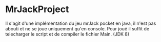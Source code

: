 # MrJackProject
Il s'agit d'une implémentation du jeu mrJack pocket en java, il n'est pas abouti et ne se joue uniquement qu'en console. Pour joué il suffit de telecharger le script et de compiler le fichier Main.
(JDK 8)
